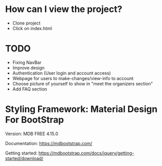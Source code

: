 # How can I view the project?

- Clone project
- Click on index.html

# TODO

- Fixing NavBar
- Improve design
- Authentication (User login and account access)
- Webpage for users to make-changes/view-info to account
- Choose picture of yourself to show in "meet the organizers section"
- Add FAQ section

# Styling Framework: Material Design For BootStrap

Version: MDB FREE 4.15.0

Documentation:
https://mdbootstrap.com/

Getting started:
https://mdbootstrap.com/docs/jquery/getting-started/download/
